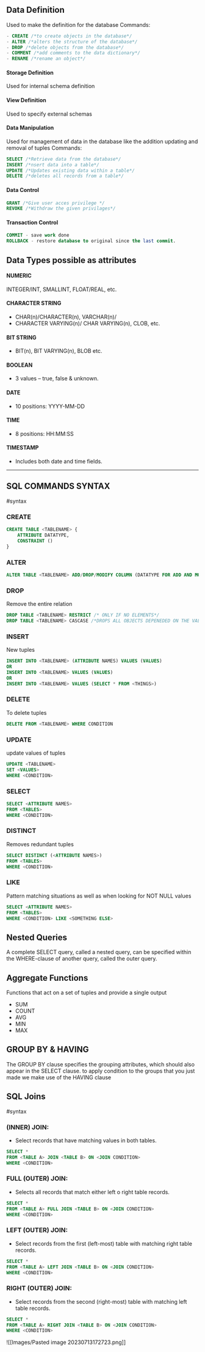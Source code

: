 ## Data Definition 
Used to make the definition for the database
Commands:
```SQL
- CREATE /*to create objects in the database*/
- ALTER /*alters the structure of the database*/
- DROP /*delete objects from the database*/
- COMMENT /*add comments to the data dictionary*/
- RENAME /*rename an object*/
```

#### Storage Definition
Used for internal schema definition 

#### View Definition
Used to specify external schemas

#### Data Manipulation
Used for management of data in the database like the addition updating and removal of tuples
Commands:
```SQL 
SELECT /*Retrieve data from the database*/
INSERT /*nsert data into a table*/
UPDATE /*Updates existing data within a table*/
DELETE /*deletes all records from a table*/
```

#### Data Control
```SQL 
GRANT /*Give user acces privilege */
REVOKE /*Withdraw the given privilages*/
```

#### Transaction Control
```SQL
COMMIT - save work done
ROLLBACK - restore database to original since the last commit.
```

## Data Types possible as attributes

#### NUMERIC
INTEGER/INT, SMALLINT, FLOAT/REAL, etc.

#### CHARACTER STRING
- CHAR(n)/CHARACTER(n), VARCHAR(n)/
- CHARACTER VARYING(n)/ CHAR VARYING(n), CLOB, etc.

#### BIT STRING
- BIT(n), BIT VARYING(n), BLOB etc.

#### BOOLEAN
-  3 values – true, false & unknown.

#### DATE
- 10 positions: YYYY-MM-DD

#### TIME
- 8 positions: HH:MM:SS

#### TIMESTAMP
- Includes both date and time fields.
---
## SQL COMMANDS SYNTAX
#syntax 

### CREATE
```SQL
CREATE TABLE <TABLENAME> {
	ATTRIBUTE DATATYPE,
	CONSTRAINT ()
}
```

### ALTER
```SQL
ALTER TABLE <TABLENAME> ADD/DROP/MODIFY COLUMN (DATATYPE FOR ADD AND MODIFY)
```

### DROP
Remove the entire relation
```SQL
DROP TABLE <TABLENAME> RESTRICT /* ONLY IF NO ELEMENTS*/
DROP TABLE <TABLENAME> CASCASE /*DROPS ALL OBJECTS DEPENEDED ON THE VALUE*/
 ```
 
### INSERT
New tuples
```SQL 
INSERT INTO <TABLENAME> (ATTRIBUTE NAMES) VALUES (VALUES) 
OR
INSERT INTO <TABLENAME> VALUES (VALUES)
OR
INSERT INTO <TABLENAME> VALUES (SELECT * FROM <THINGS>)
```

### DELETE
To delete tuples
```SQL 
DELETE FROM <TABLENAME> WHERE CONDITION
```

### UPDATE
update values of tuples
```SQL 
UPDATE <TABLENAME> 
SET <VALUES>
WHERE <CONDITION>
```

### SELECT 
```SQL 
SELECT <ATTRIBUTE NAMES>
FROM <TABLES>
WHERE <CONDITION>
```

### DISTINCT
Removes redundant tuples
```SQL
SELECT DISTINCT (<ATTRIBUTE NAMES>)
FROM <TABLES>
WHERE <CONDITION>
```

### LIKE 
Pattern matching situations as well as when looking for NOT NULL values
```SQL
SELECT <ATTRIBUTE NAMES> 
FROM <TABLES>
WHERE <CONDITION> LIKE <SOMETHING ELSE>
```

## Nested Queries 
A complete SELECT query, called a nested query, can be specified within the WHERE-clause of another query, called the outer query.

## Aggregate Functions 
Functions that act on a set of tuples and provide a single output
- SUM
- COUNT
- AVG
- MIN
- MAX

## GROUP BY & HAVING
The GROUP BY clause specifies the grouping attributes, which should also appear in the SELECT clause.
to apply condition to the groups that you just made we make use of the HAVING clause

## SQL Joins
#syntax 
### (INNER) JOIN:
- Select records that have matching values in both tables.
```SQL 
SELECT *
FROM <TABLE A> JOIN <TABLE B> ON <JOIN CONDITION>
WHERE <CONDITION>
```
### FULL (OUTER) JOIN:
 - Selects all records that match either left o right table records.
 ```SQL 
SELECT *
FROM <TABLE A> FULL JOIN <TABLE B> ON <JOIN CONDITION>
WHERE <CONDITION>
```
### LEFT (OUTER) JOIN:
 - Select records from the first (left-most) table with matching right table records.
```SQL 
SELECT *
FROM <TABLE A> LEFT JOIN <TABLE B> ON <JOIN CONDITION>
WHERE <CONDITION>
```
### RIGHT (OUTER) JOIN:
- Select records from the second (right-most) table with matching left table records.
```SQL 
SELECT *
FROM <TABLE A> RIGHT JOIN <TABLE B> ON <JOIN CONDITION>
WHERE <CONDITION>
```

![[Images/Pasted image 20230713172723.png]]

